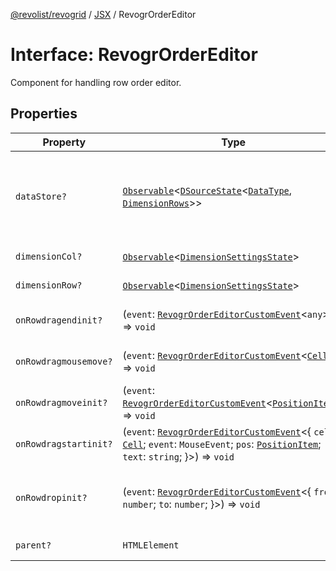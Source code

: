 [@revolist/revogrid](README.md) / [JSX](Namespace.JSX.md) / RevogrOrderEditor

# Interface: RevogrOrderEditor

Component for handling row order editor.

## Properties

| Property | Type | Description | Defined in |
| ------ | ------ | ------ | ------ |
| `dataStore?` | [`Observable`](TypeAlias.Observable.md)\<[`DSourceState`](TypeAlias.DSourceState.md)\<[`DataType`](TypeAlias.DataType.md), [`DimensionRows`](TypeAlias.DimensionRows.md)\>\> | Static stores, not expected to change during component lifetime | [src/components.d.ts:1843](https://github.com/revolist/revogrid/blob/477507f867ff98f395e0119897545945e222b246/src/components.d.ts#L1843) |
| `dimensionCol?` | [`Observable`](TypeAlias.Observable.md)\<[`DimensionSettingsState`](Interface.DimensionSettingsState.md)\> | Dimension settings X | [src/components.d.ts:1847](https://github.com/revolist/revogrid/blob/477507f867ff98f395e0119897545945e222b246/src/components.d.ts#L1847) |
| `dimensionRow?` | [`Observable`](TypeAlias.Observable.md)\<[`DimensionSettingsState`](Interface.DimensionSettingsState.md)\> | Dimension settings Y | [src/components.d.ts:1851](https://github.com/revolist/revogrid/blob/477507f867ff98f395e0119897545945e222b246/src/components.d.ts#L1851) |
| `onRowdragendinit?` | (`event`: [`RevogrOrderEditorCustomEvent`](Interface.RevogrOrderEditorCustomEvent.md)\<`any`\>) => `void` | Row drag ended started | [src/components.d.ts:1855](https://github.com/revolist/revogrid/blob/477507f867ff98f395e0119897545945e222b246/src/components.d.ts#L1855) |
| `onRowdragmousemove?` | (`event`: [`RevogrOrderEditorCustomEvent`](Interface.RevogrOrderEditorCustomEvent.md)\<[`Cell`](Interface.Cell.md)\>) => `void` | Row mouse move started | [src/components.d.ts:1859](https://github.com/revolist/revogrid/blob/477507f867ff98f395e0119897545945e222b246/src/components.d.ts#L1859) |
| `onRowdragmoveinit?` | (`event`: [`RevogrOrderEditorCustomEvent`](Interface.RevogrOrderEditorCustomEvent.md)\<[`PositionItem`](Interface.PositionItem.md)\>) => `void` | Row move started | [src/components.d.ts:1863](https://github.com/revolist/revogrid/blob/477507f867ff98f395e0119897545945e222b246/src/components.d.ts#L1863) |
| `onRowdragstartinit?` | (`event`: [`RevogrOrderEditorCustomEvent`](Interface.RevogrOrderEditorCustomEvent.md)\<\{ `cell`: [`Cell`](Interface.Cell.md); `event`: `MouseEvent`; `pos`: [`PositionItem`](Interface.PositionItem.md); `text`: `string`; \}\>) => `void` | Row drag started | [src/components.d.ts:1867](https://github.com/revolist/revogrid/blob/477507f867ff98f395e0119897545945e222b246/src/components.d.ts#L1867) |
| `onRowdropinit?` | (`event`: [`RevogrOrderEditorCustomEvent`](Interface.RevogrOrderEditorCustomEvent.md)\<\{ `from`: `number`; `to`: `number`; \}\>) => `void` | Row dragged, new range ready to be applied | [src/components.d.ts:1876](https://github.com/revolist/revogrid/blob/477507f867ff98f395e0119897545945e222b246/src/components.d.ts#L1876) |
| `parent?` | `HTMLElement` | Parent element | [src/components.d.ts:1883](https://github.com/revolist/revogrid/blob/477507f867ff98f395e0119897545945e222b246/src/components.d.ts#L1883) |
